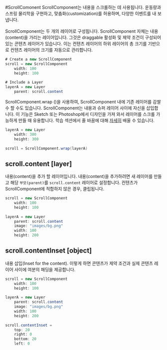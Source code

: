 #ScrollComonent
ScrollComponent는 내용을 스크롤하는 데 사용됩니다. 운동량과 스프링 물리학을 구현하고, 맞춤화(customization)를 허용하며, 다양한 이벤트를 내 보냅니다.
<br><br>
ScrollComponent는 두 개의 레이어로 구성됩니다. ScrollComponent 자체는 내용(content)을 가리는 레이어입니다. 그것은 draggable 활성화 및 제약 조건이 구성되어있는 콘텐츠 레이어가 있습니다. 이는 컨텐츠 레이어의 하위 레이어의 총 크기를 기반으로 컨텐츠 레이어의 크기를 자동으로 관리합니다.

```CS
# Create a new ScrollComponent 
scroll = new ScrollComponent
    width: 100
    height: 100
 
# Include a Layer 
layerA = new Layer
    parent: scroll.content
```
ScrollComponent.wrap ()을 사용하여, ScrollComponent 내에 기존 레이어를 감쌀 수 할 수도 있습니다. ScrollComponent는 내용과 슈퍼 레이어 사이에 자신을 삽입합니다. 이 기능은 Sketch 또는 Photoshop에서 디자인을 가져 와서 레이어를 스크롤 가능하게 만들 때 유용합니다. 학습 섹션에서 줄 바꿈에 대해 [자세히](https://framer.com/docs/#scroll.wrap) 배울 수 있습니다. 

```CS
layerA = new Layer
    width: 300
    height: 300
 
scroll = ScrollComponent.wrap(layerA)
```

## scroll.content [layer]
내용(content)을 추가 할 레이어입니다. 내용(content)을 추가하려면 새 레이어를 만들고 해당 `부모(parent)`를 `scroll.content` 레이어로 설정합니다. 컨텐츠가 ScrollComponent에 적합하지 않은 경우, 클립됩니다.

```CS
scroll = new ScrollComponent
    width: 100
    height: 100
 
layerA = new Layer
    parent: scroll.content
    image: "images/bg.png"
    width: 100
    height: 200
```

## scroll.contentInset [object]
내용 삽입(Inset for the content). 이렇게 하면 콘텐츠가 제약 조건과 실제 콘텐츠 레이어 사이에 여분의 패딩을 제공합니다.

```CS
scroll = new ScrollComponent
    width: 100
    height: 100
 
layerA = new Layer
    parent: scroll.content
    image: "images/bg.png"
    width: 100
    height: 200
 
scroll.contentInset =
    top: 20
    right: 0
    bottom: 20
    left: 0
```

